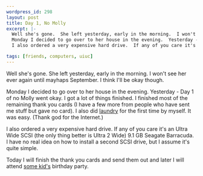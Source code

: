 ```yaml
--- 
wordpress_id: 298
layout: post
title: Day 1, No Molly
excerpt: |-
  Well she's gone.  She left yesterday, early in the morning.  I won't see her ever again until mayhaps September.  I think I'll be okay though.<p>
  Monday I decided to go over to her house in the evening.  Yesterday -  Day 1 of no Molly went okay.  I got a lot of things finished.  I finished most of the remaining thank you cards (I have a few more from people who have sent me stuff but gave no card).  I also did <a href="http://www.laundry.com/">laundry</a> for the first time by myself.  It was easy.  (Thank god for the Internet.)<p>
  I also ordered a very expensive hard drive.  If any of you care it's an Ultra Wide SCSI (the only thing better is Ultra 2 Wide) 9.1 GB Seagate Barracuda.  I have no real idea on how to install a second SCSI drive, but I assume it's quite simple.<p>Today I will finish the thank you cards and send them out and later I will attend <a href="http://www.borchert.com/tom/">some kid's</a> birthday party.

tags: [friends, computers, uiuc]
---
```


Well she's gone.  She left yesterday, early in the morning.  I won't see her ever again until mayhaps September.  I think I'll be okay though.<p>
Monday I decided to go over to her house in the evening.  Yesterday -  Day 1 of no Molly went okay.  I got a lot of things finished.  I finished most of the remaining thank you cards (I have a few more from people who have sent me stuff but gave no card).  I also did <a href="http://www.laundry.com/">laundry</a> for the first time by myself.  It was easy.  (Thank god for the Internet.)<p>
I also ordered a very expensive hard drive.  If any of you care it's an Ultra Wide SCSI (the only thing better is Ultra 2 Wide) 9.1 GB Seagate Barracuda.  I have no real idea on how to install a second SCSI drive, but I assume it's quite simple.<p>Today I will finish the thank you cards and send them out and later I will attend <a href="http://www.borchert.com/tom/">some kid's</a> birthday party.

